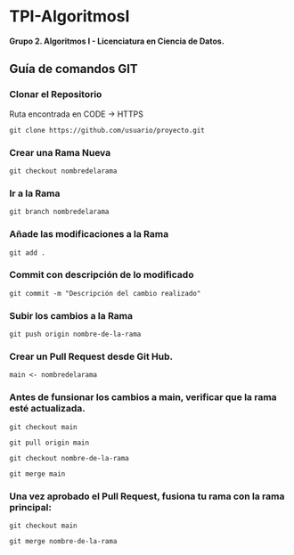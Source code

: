 # TPI-AlgoritmosI
**Grupo 2. Algoritmos I - Licenciatura en Ciencia de Datos.**

## Guía de comandos GIT
### Clonar el Repositorio
Ruta encontrada en CODE -> HTTPS
```
git clone https://github.com/usuario/proyecto.git
```

### Crear una Rama Nueva
```
git checkout nombredelarama
```

### Ir a la Rama
```
git branch nombredelarama
```

### Añade las modificaciones a la Rama
```
git add .
```

### Commit con descripción de lo modificado
```
git commit -m "Descripción del cambio realizado"
```

### Subir los cambios a la Rama
```
git push origin nombre-de-la-rama
```

### Crear un Pull Request desde Git Hub. 
```
main <- nombredelarama
```

### Antes de funsionar los cambios a main, verificar que la rama esté actualizada.
```
git checkout main
```
```
git pull origin main
```
```
git checkout nombre-de-la-rama
```
```
git merge main
```

### Una vez aprobado el Pull Request, fusiona tu rama con la rama principal:
```
git checkout main
```
```
git merge nombre-de-la-rama
```
